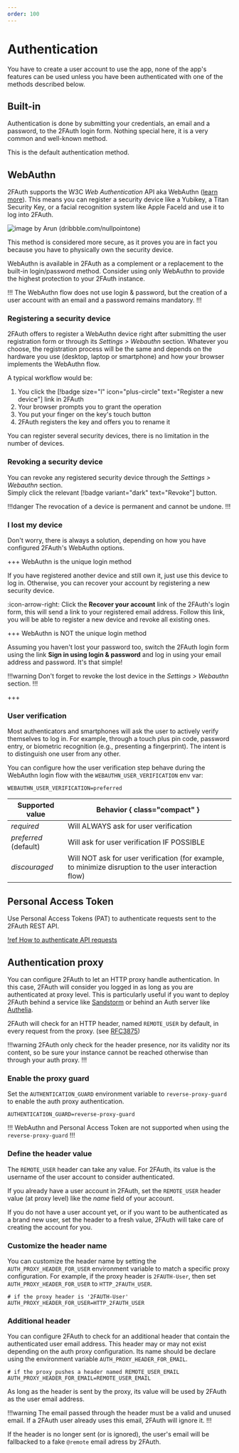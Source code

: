 ```yaml
---
order: 100
---
```


# Authentication

You have to create a user account to use the app, none of the app's features can be used unless you have been authenticated with one of the methods described below.

## Built-in

Authentication is done by submitting your credentials, an email and a password, to the 2FAuth login form. Nothing special here, it is a very common and well-known method.

This is the default authentication method.

## WebAuthn

2FAuth supports the W3C _Web Authentication_ API aka WebAuthn (<a href="https://webauthn.guide/" target="_blank">learn more</a>). This means you can register a security device like a Yubikey, a Titan Security Key, or a facial recognition system like Apple FaceId and use it to log into 2FAuth.

![image by Arun (dribbble.com/nullpointone)](/static/webauthn_login.gif)

This method is considered more secure, as it proves you are in fact you because you have to physically own the security device.

WebAuthn is available in 2FAuth as a complement or a replacement to the built-in login/password method. Consider using only WebAuthn to provide the highest protection to your 2FAuth instance.

!!!
The WebAuthn flow does not use login & password, but the creation of a user account with an email and a password remains mandatory.
!!!

### Registering a security device

2FAuth offers to register a WebAuthn device right after submitting the user registration form or through its _Settings > Webauthn_ section. Whatever you choose, the registration process will be the same and depends on the hardware you use (desktop, laptop or smartphone) and how your browser implements the WebAuthn flow.

A typical workflow would be:

1. You click the [!badge size="l" icon="plus-circle" text="Register a new device"] link in 2FAuth
2. Your browser prompts you to grant the operation
3. You put your finger on the key's touch button
4. 2FAuth registers the key and offers you to rename it

You can register several security devices, there is no limitation in the number of devices.

### Revoking a security device

You can revoke any registered security device through the _Settings > Webauthn_ section.  
Simply click the relevant [!badge variant="dark" text="Revoke"] button.

!!!danger
The revocation of a device is permanent and cannot be undone.
!!!

### I lost my device

Don't worry, there is always a solution, depending on how you have configured 2FAuth's WebAuthn options.  

+++ WebAuthn is the unique login method

If you have registered another device and still own it, just use this device to log in. Otherwise, you can recover your account by registering a new security device.

:icon-arrow-right: Click the __Recover your account__ link of the 2FAuth's login form, this will send a link to your registered email address. Follow this link, you will be able to register a new device and revoke all existing ones.

+++ WebAuthn is NOT the unique login method

Assuming you haven't lost your password too, switch the 2FAuth login form using the link __Sign in using login & password__ and log in using your email address and password. It's that simple!

!!!warning
Don't forget to revoke the lost device in the _Settings > Webauthn_ section.
!!!

+++

### User verification

Most authenticators and smartphones will ask the user to actively verify themselves to log in. For example, through a touch plus pin code, password entry, or biometric recognition (e.g., presenting a fingerprint). The intent is to distinguish one user from any other.

You can configure how the user verification step behave during the WebAuthn login flow with the `WEBAUTHN_USER_VERIFICATION` env var:

```env In your .env file:
WEBAUTHN_USER_VERIFICATION=preferred
```

Supported value | Behavior { class="compact" }
--- | ---
_required_ | Will ALWAYS ask for user verification
_preferred_ (default) | Will ask for user verification IF POSSIBLE
_discouraged_ | Will NOT ask for user verification (for example, to minimize disruption to the user interaction flow)

## Personal Access Token

Use Personal Access Tokens (PAT) to authenticate requests sent to the 2FAuth REST API.

[!ref How to authenticate API requests](/api/#authentication)

## Authentication proxy

You can configure 2FAuth to let an HTTP proxy handle authentication. In this case, 2FAuth will consider you logged in as long as you are authenticated at proxy level. This is particularly useful if you want to deploy 2FAuth behind a service like <a href="https://sandstorm.io/" target="_blank">Sandstorm</a> or behind an Auth server like <a href="https://www.authelia.com/docs/" target="_blank">Authelia</a>.

2FAuth will check for an HTTP header, named `REMOTE_USER` by default, in every request from the proxy. (see <a href="https://datatracker.ietf.org/doc/html/rfc3875#section-4.1.10" target="_blank">RFC3875</a>)

!!!warning
2FAuth only check for the header presence, nor its validity nor its content, so be sure your instance cannot be reached otherwise than through your auth proxy.
!!!

### Enable the proxy guard

Set the `AUTHENTICATION_GUARD` environment variable to `reverse-proxy-guard` to enable the auth proxy authentication.  

```env In your .env file:
AUTHENTICATION_GUARD=reverse-proxy-guard
```

!!!
WebAuthn and Personal Access Token are not supported when using the `reverse-proxy-guard`
!!!

### Define the header value

The `REMOTE_USER` header can take any value. For 2FAuth, its value is the username of the user account to consider authenticated.

If you already have a user account in 2FAuth, set the `REMOTE_USER` header value (at proxy level) like the _name_ field of your account.

If you do not have a user account yet, or if you want to be authenticated as a brand new user, set the header to a fresh value, 2FAuth will take care of creating the account for you.

### Customize the header name

You can customize the header name by setting the `AUTH_PROXY_HEADER_FOR_USER` environment variable to match a specific proxy configuration. For example, if the proxy header is `2FAUTH-User`, then set `AUTH_PROXY_HEADER_FOR_USER` to `HTTP_2FAUTH_USER`.

```env In your .env file:
# if the proxy header is '2FAUTH-User'
AUTH_PROXY_HEADER_FOR_USER=HTTP_2FAUTH_USER
```

### Additional header

You can configure 2FAuth to check for an additional header that contain the authenticated user email address. This header may or may not exist depending on the auth proxy configuration. Its name should be declare using the environment variable `AUTH_PROXY_HEADER_FOR_EMAIL`.

```env In your .env file:
# if the proxy pushes a header named REMOTE_USER_EMAIL
AUTH_PROXY_HEADER_FOR_EMAIL=REMOTE_USER_EMAIL
```

As long as the header is sent by the proxy, its value will be used by 2FAuth as the user email address.

!!!warning
The email passed through the header must be a valid and unused email. If a 2FAuth user already uses this email, 2FAuth will ignore it.
!!!

If the header is no longer sent (or is ignored), the user's email will be fallbacked to a fake `@remote` email adress by 2FAuth.
